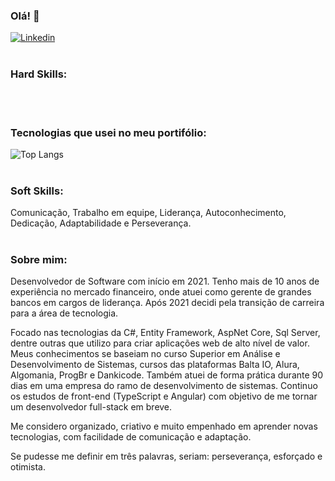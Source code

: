 ### Olá! 👋
[![Linkedin](https://img.shields.io/badge/LinkedIn-0077B5?style=for-the-badge&logo=linkedin&logoColor=white)](https://www.linkedin.com/in/leandro-augusto-leite/)
<br/><br/>

### Hard Skills:
<div style="display: inline_block">
  <img align="center" alt="" src="https://img.shields.io/badge/.NET-5C2D91?style=for-the-badge&logo=.net&logoColor=white" />
  <img align="center" alt="" src="https://img.shields.io/badge/C%23-239120?style=for-the-badge&logo=c-sharp&logoColor=white" />
  <img align="center" alt="" src="https://img.shields.io/badge/AspNetCore-323330?style=for-the-badge&logo=c-sharp&logoColor=white" />
  <img align="center" alt="" src="https://img.shields.io/badge/Entity-ED8B00?style=for-the-badge&logo=c-sharp&logoColor=white" />
  <img align="center" alt="" src="https://img.shields.io/badge/Sql_Server-1572B6?style=for-the-badge&logo=sql&logoColor=white" />
  <img align="center" alt="" src="https://img.shields.io/badge/JavaScript-404D59?style=for-the-badge&logo=javascript&logoColor=white" />
  <img align="center" alt="" src="https://img.shields.io/badge/Css-777BB4?style=for-the-badge&logo=css&logoColor=white" />
  <img align="center" alt="" src="https://img.shields.io/badge/Html-00ADD8?style=for-the-badge&logo=html&logoColor=white" />
  <img align="center" alt="" src="https://img.shields.io/badge/Git-E34F26?style=for-the-badge&logo=git&logoColor=white" />
  <img align="center" alt="" src="https://img.shields.io/badge/Scrum-CC6699?style=for-the-badge" /><br><br>
</div>

### Tecnologias que usei no meu portifólio:
![Top Langs](https://github-readme-stats.vercel.app/api/top-langs/?username=leandroAugusto89&hide_progress=true)
<br/><br>

### Soft Skills:
Comunicação, Trabalho em equipe, Liderança, Autoconhecimento, Dedicação, Adaptabilidade e Perseverança.
<br/><br>

### Sobre mim:
<div>

Desenvolvedor de Software com início em 2021. Tenho mais de 10 anos de experiência no mercado financeiro, onde atuei como gerente de grandes bancos em cargos de liderança. Após 2021 decidi pela transição de carreira para a área de tecnologia.
  
Focado nas tecnologias da C#, Entity Framework, AspNet Core, Sql Server, dentre outras que utilizo para criar aplicações web de alto nível de valor. Meus conhecimentos se baseiam no curso Superior em Análise e Desenvolvimento de Sistemas, cursos das plataformas Balta IO, Alura, Algomania, ProgBr e Dankicode. Também atuei de forma prática durante 90 dias em uma empresa do ramo de desenvolvimento de sistemas. Continuo os estudos de front-end (TypeScript e Angular) com objetivo de me tornar um desenvolvedor full-stack em breve.

Me considero organizado, criativo e muito empenhado em aprender novas tecnologias, com facilidade de comunicação e adaptação.

Se pudesse me definir em três palavras, seriam: perseverança, esforçado e otimista.
</div>
